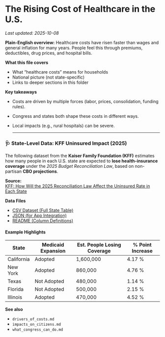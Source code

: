 # The Rising Cost of Healthcare in the U.S.
_Last updated: 2025-10-08_

**Plain-English overview:** Healthcare costs have risen faster than wages and general inflation for many years. People feel this through premiums, deductibles, drug prices, and hospital bills.

**What this file covers**
- What “healthcare costs” means for households
- National picture (not state-specific)
- Links to deeper sections in this folder

**Key takeaways**
- Costs are driven by multiple forces (labor, prices, consolidation, funding rules).
- Congress and states both shape these costs in different ways.
- Local impacts (e.g., rural hospitals) can be severe.

  ---
### 🩺 State-Level Data: KFF Uninsured Impact (2025)

The following dataset from the **Kaiser Family Foundation (KFF)** estimates how many people in each U.S. state are expected to **lose health-insurance coverage** under the *2025 Budget Reconciliation Law*, based on non-partisan **CBO projections**.

**Source:**  
[KFF: How Will the 2025 Reconciliation Law Affect the Uninsured Rate in Each State](https://www.kff.org/uninsured/how-will-the-2025-reconciliation-law-affect-the-uninsured-rate-in-each-state/)

**Data Files**
- [CSV Dataset (Full State Table)](./data/kff/uninsured_2025/kff_uninsured_impact_2025.csv)
- [JSON (for App Integration)](./data/kff/uninsured_2025/kff_uninsured_impact_2025.json)
- [README (Column Definitions)](./data/kff/uninsured_2025/README.md)

#### Example Highlights
| State | Medicaid Expansion | Est. People Losing Coverage | % Point Increase |
|--------|--------------------|-----------------------------|------------------|
| California | Adopted | 1,600,000 | 4.17 % |
| New York | Adopted | 860,000 | 4.76 % |
| Texas | Not Adopted | 480,000 | 1.14 % |
| Florida | Not Adopted | 500,000 | 2.15 % |
| Illinois | Adopted | 470,000 | 4.52 % |


**See also**
- `drivers_of_costs.md`
- `impacts_on_citizens.md`
- `what_congress_can_do.md`
